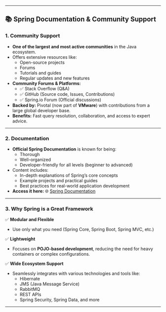 
---

## 📚 **Spring Documentation & Community Support**

### 1. **Community Support**
- **One of the largest and most active communities** in the Java ecosystem.
- Offers extensive resources like:
  - Open-source projects
  - Forums
  - Tutorials and guides
  - Regular updates and new features
- **Community Forums & Platforms:**
  - ✅ Stack Overflow (Q&A)
  - ✅ GitHub (Source code, Issues, Contributions)
  - ✅ Spring.io Forum (Official discussions)
- **Backed by:** Pivotal (now part of **VMware**) with contributions from a large global developer base.
- **Benefits:** Fast query resolution, collaboration, and access to expert advice.

---

### 2. **Documentation**
- **Official Spring Documentation** is known for being:
  - Thorough
  - Well-organized
  - Developer-friendly for all levels (beginner to advanced)
- Content includes:
  - In-depth explanations of Spring’s core concepts
  - Example projects and practical guides
  - Best practices for real-world application development
- **Access it here:** 🌐 [Spring Documentation](https://spring.io/docs)

---

### 3. **Why Spring is a Great Framework**
✅ **Modular and Flexible**
- Use only what you need (Spring Core, Spring Boot, Spring MVC, etc.)

✅ **Lightweight**
- Focuses on **POJO-based development**, reducing the need for heavy containers or complex configurations.

✅ **Wide Ecosystem Support**
- Seamlessly integrates with various technologies and tools like:
  - Hibernate
  - JMS (Java Message Service)
  - RabbitMQ
  - REST APIs
  - Spring Security, Spring Data, and more

---
